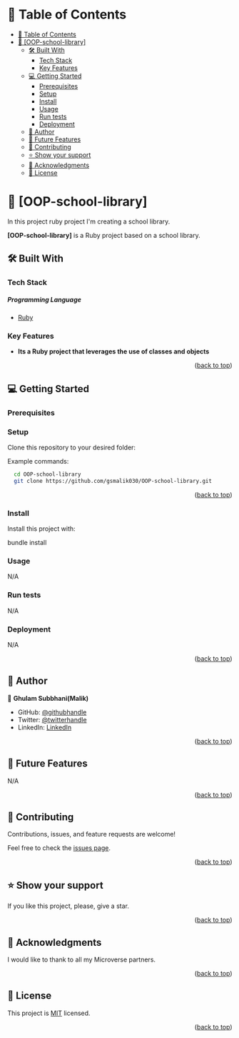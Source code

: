 
<!-- TABLE OF CONTENTS -->

# 📗 Table of Contents

- [📗 Table of Contents](#-table-of-contents)
- [📖 \[OOP-school-library\] ](#-oop-school-library-)
  - [🛠 Built With ](#-built-with-)
    - [Tech Stack ](#tech-stack-)
    - [Key Features ](#key-features-)
  - [💻 Getting Started ](#-getting-started-)
    - [Prerequisites](#prerequisites)
    - [Setup](#setup)
    - [Install](#install)
    - [Usage](#usage)
    - [Run tests](#run-tests)
    - [Deployment](#deployment)
  - [👥 Author ](#-author-)
  - [🔭 Future Features ](#-future-features-)
  - [🤝 Contributing ](#-contributing-)
  - [⭐️ Show your support ](#️-show-your-support-)
  - [🙏 Acknowledgments ](#-acknowledgments-)
  - [📝 License ](#-license-)

<!-- PROJECT DESCRIPTION -->

# 📖 [OOP-school-library] <a name="about-project"></a>

In this project ruby project I'm creating a school library.

**[OOP-school-library]** is a Ruby project based on a school library.
## 🛠 Built With <a name="built-with"></a>

### Tech Stack <a name="tech-stack"></a>

<h5>Programming Language</h5>
  <ul>
    <li><a href="https://www.ruby-lang.org/en/">Ruby</a></li>
  </ul>

<!-- Features -->

### Key Features <a name="key-features"></a>



- **Its a Ruby project that leverages the use of classes and objects**
<p align="right">(<a href="#readme-top">back to top</a>)</p>



## 💻 Getting Started <a name="getting-started"></a>

### Prerequisites




### Setup

Clone this repository to your desired folder:

Example commands:

```sh
  cd OOP-school-library
  git clone https://github.com/gsmalik030/OOP-school-library.git
```

<p align="right">(<a href="#readme-top">back to top</a>)</p>

### Install

Install this project with:

bundle install
<!--
Example command:

```sh
  cd my-project
  gem install
```
--->

### Usage

N/A

<!-- To run the project, execute the following command: -->

<!--
Example command:

```sh
  rails server
```
--->

### Run tests

N/A
<!-- To run tests, run the following command: -->

<!--
Example command:

```sh
  bin/rails test test/models/article_test.rb
```
--->

### Deployment

N/A

<!-- You can deploy this project using: -->

<!--
Example:

```sh

```
 -->

<p align="right">(<a href="#readme-top">back to top</a>)</p>

<!-- AUTHORS -->

## 👥 Author <a name="authors"></a>

👤 **Ghulam Subbhani(Malik)**

- GitHub: [@githubhandle](https://github.com/gsmalik030)
- Twitter: [@twitterhandle](https://twitter.com/gsmalik030)
- LinkedIn: [LinkedIn](https://www.linkedin.com/in/ghulam-subbhani-4b1281252/)

<p align="right">(<a href="#readme-top">back to top</a>)</p>

<!-- FUTURE FEATURES -->

## 🔭 Future Features <a name="future-features"></a>

<!-- > Describe 1 - 3 features you will add to the project. -->

N/A

<p align="right">(<a href="#readme-top">back to top</a>)</p>

<!-- CONTRIBUTING -->

## 🤝 Contributing <a name="contributing"></a>

Contributions, issues, and feature requests are welcome!

Feel free to check the [issues page](https://github.com/gsmalik030/OOP-school-library/issues).

<p align="right">(<a href="#readme-top">back to top</a>)</p>

## ⭐️ Show your support <a name="support"></a>

If you like this project, please, give a star.

<p align="right">(<a href="#readme-top">back to top</a>)</p>

## 🙏 Acknowledgments <a name="acknowledgements"></a>

I would like to thank to all my Microverse partners.

<p align="right">(<a href="#readme-top">back to top</a>)</p>

## 📝 License <a name="license"></a>

This project is [MIT](./LICENSE) licensed.

<p align="right">(<a href="#readme-top">back to top</a>)</p>
